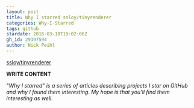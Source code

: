 ```yaml
---
layout: post
title: Why I starred ssloy/tinyrenderer
categories: Why-I-Starred
tags: github
stardate: 2016-03-10T19:02:06Z
gh_id: 29397594
author: Nick Peihl
---
```


[ssloy/tinyrenderer](star.repo.html_url)

**WRITE CONTENT**

*"Why I starred" is a series of articles describing projects I star on GitHub and why I found them interesting. My hope is that you'll find them interesting as well.*

